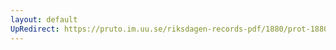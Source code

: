 ```yaml
---
layout: default
UpRedirect: https://pruto.im.uu.se/riksdagen-records-pdf/1880/prot-1880--fk--037/prot-1880--fk--037_002.pdf
---
```

